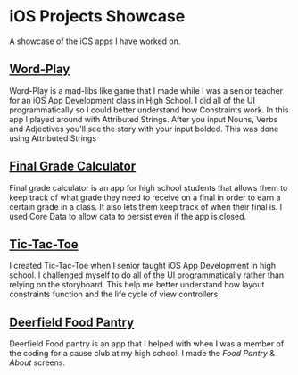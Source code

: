 # iOS Projects Showcase
A showcase of the iOS apps I have worked on.


## [Word-Play](https://github.com/Lontronix/Word-Play)
Word-Play is a mad-libs like game that I made while I was a senior teacher for an iOS App Development class in High School. I did all of the UI programmatically so I could better understand how Constraints work. In this app I played around with Attributed Strings. After you input Nouns, Verbs and Adjectives you'll see the story with your input bolded. This was done using Attributed Strings

## [Final Grade Calculator](https://github.com/Lontronix/Final-Grade-Calculator)
Final grade calculator is an app for high school students that allows them to keep track of what grade they need to receive on a final in order to earn a certain grade in a class. It also lets them keep track of when their final is. I used Core Data to allow data to persist even if the app is closed.


## [Tic-Tac-Toe](https://github.com/Lontronix/Tic-Tac-Toe)

I created Tic-Tac-Toe when I senior taught iOS App Development in high school. I challenged myself to do all of the UI programmatically rather than relying on the storyboard. This help me better understand how layout constraints function and the life cycle of view controllers.

## [Deerfield Food Pantry](https://github.com/Lontronix/Deerfield-Food-Pantry)

Deerfield Food pantry is an app that I helped with when I was a member of the coding for a cause club at my high school. I made the *Food Pantry* & *About* screens.
